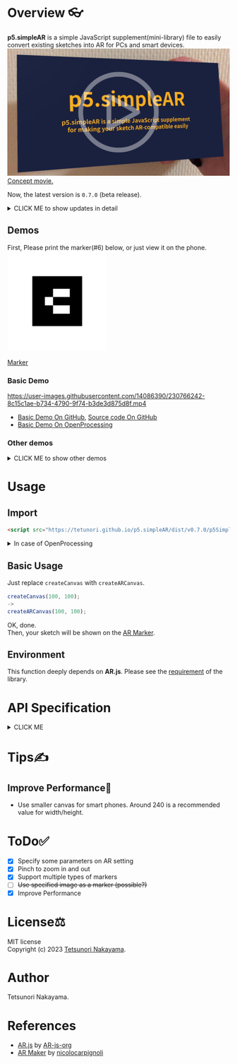 # Overview 👓

**p5.simpleAR** is a simple JavaScript supplement(mini-library) file to easily convert existing sketches into AR for PCs and smart devices.  
<a href="https://youtu.be/I2mgpdLRX3g"><img src="./images/keyvisual.png" alt="KeyVisual" width="640px"></a>  
[Concept movie.](https://youtu.be/I2mgpdLRX3g)

Now, the latest version is `0.7.0` (beta release).  
  
<details><summary>CLICK ME to show updates in detail</summary>
**New Features in `0.7.0`.**
- Support setting AR properties(position and rotation).

<a href="https://youtu.be/zTTUR7rV4xc"><img src="http://img.youtube.com/vi/zTTUR7rV4xc/sddefault.jpg" alt="0.7.0 features" width="320px"></a>  
[0.7.0 features movie.](https://youtu.be/zTTUR7rV4xc)

**New Features in `0.6.1`.**
- Support flick and pinch-in/out gesture.

<a href="https://youtu.be/ZlkeMeXEQfc"><img src="http://img.youtube.com/vi/ZlkeMeXEQfc/sddefault.jpg" alt="0.6.1 features" width="320px"></a>  
[0.6.1 features movie.](https://youtu.be/ZlkeMeXEQfc)

**New Features in `0.6.0`.**
- Marker id can be specified.
- Support つぶやきProcessing sketches(`createARCanvas` can be called multiply.)
- `createARGraphics` enables us to use multiple markers simultaneously.
- Marker rotation and position info can be got.
- Add marker-found/lost event callback.

<a href="https://youtu.be/I2mgpdLRX3g"><img src="http://img.youtube.com/vi/DhBOJwgIOP0/maxresdefault.jpg" alt="0.6.0 features" width="320px"></a>  
[0.6.0 features movie.](https://youtu.be/I2mgpdLRX3g)

</details>

## Demos
First, Please print the marker(#6) below, or just view it on the phone.  
<img src="./images/6wFrame.png" alt="Maker" width="226px"> 

[Marker](https://tetunori.github.io/p5.simpleAR/markers/6wFrame.png)

### Basic Demo

https://user-images.githubusercontent.com/14086390/230766242-8c15c1ae-b734-4790-9f74-b3de3d875d8f.mp4

- [Basic Demo On GitHub](https://tetunori.github.io/p5.simpleAR/sample/basic/index.html), [Source code On GitHub](https://github.com/tetunori/p5.simpleAR/tree/main/sample/basic/)
- [Basic Demo On OpenProcessing](https://openprocessing.org/sketch/1891727)

### Other demos
<details><summary>CLICK ME to show other demos</summary>

#### Standard samples
##### [Garg with frame on WebAR](https://openprocessing.org/sketch/1891866)  

https://user-images.githubusercontent.com/14086390/230773531-c551cde0-014b-4e03-b839-120e3dd1594f.mp4

[Garg library](https://jp.deconbatch.com/2021/10/garg.html) by [@deconbatch](https://twitter.com/deconbatch)

##### [221105a on WebAR](https://openprocessing.org/sketch/1891678)  

https://user-images.githubusercontent.com/14086390/230766268-0836fc4d-a050-4c94-8485-4c8a0a1a8cb2.mp4

Original sketch by [@takawo](https://twitter.com/takawo)  

##### [Nagumo on WebAR](https://openprocessing.org/sketch/1891684)  

https://user-images.githubusercontent.com/14086390/230766284-756c01a2-37f0-4f53-955d-d511d16ac827.mp4

Original sketch by [@deconbatch](https://twitter.com/deconbatch)  

#### Transparent background
##### [Generativemasks on WebAR](https://openprocessing.org/sketch/1891862)

<img src="./images/Generativemasks.png" alt="Transparent background Demo" width="640px"><br>
[Generativemasks](https://generativemasks.io/) by [@takawo](https://twitter.com/takawo), [Garg library](https://jp.deconbatch.com/2021/10/garg.html) by [@deconbatch](https://twitter.com/deconbatch)

#### Non-square canvas(800*80)
##### [Game of Life on WebAR](https://openprocessing.org/sketch/1891716)  

https://user-images.githubusercontent.com/14086390/230766289-28826124-1bbd-400a-bdb7-07e176d5e0d0.mp4


#### Multi Marker
##### [createARGraphics demo](https://openprocessing.org/sketch/1898840)

<img src="./images/multiMarker.png" alt="createARGraphics demo" width="640px"><br>

#### 3D properties
##### [Floating box Demo](https://openprocessing.org/sketch/1920132)

<img src="./images/floatingBox.png" alt="Floating box Demo" width="320px"><br>

#### Gesture
##### [Gesture Demo](https://openprocessing.org/sketch/1905887)

<img src="./images/pinchGesture.png" alt="Gesture Demo" width="640px"><br>


</details>

# Usage
## Import
```html 
<script src="https://tetunori.github.io/p5.simpleAR/dist/v0.7.0/p5SimpleAR.js"></script>
```
<details><summary>In case of OpenProcessing</summary>
<img src="./images/openprocessing-addlib.png" alt="Add library in OpenProcessing" width="480px"> 
</details>

## Basic Usage
Just replace `createCanvas` with `createARCanvas`.

```javascript
createCanvas(100, 100);
->
createARCanvas(100, 100);
```
OK, done.  
Then, your sketch will be shown on the [AR Marker](https://tetunori.github.io/p5.simpleAR/markers/6wFrame.png).

## Environment 
This function deeply depends on **AR.js**. Please see the [requirement](https://ar-js-org.github.io/AR.js-Docs/#requirements) of the library. 

# API Specification
<details><summary>CLICK ME</summary>
<p>

## Markers
We can choose markers from the 64 images below.  
[AR Markers](https://github.com/tetunori/p5.simpleAR/tree/main/markers/) 

|  0  |  1  |  ...  |  63  |
| :---: | :---: | :---: | :---: |
| <img src="./markers/0wFrame.png" alt="Maker" width="113px"> | <img src="./markers/1wFrame.png" alt="Maker" width="113px"> |  ...  |  <img src="./markers/63wFrame.png" alt="Maker" width="113px"> |

## createARCanvas

```javascript
createARCanvas(w, h, [renderer], [params])
```

Replace `createCanvas` with this function.  
So, basically, this API has same parameters as `createCanvas`.  
> **Warning**  
> AR function does not work well in `WEBGL` mode...

`params` is an original `Object` parameter for `p5.simpleAR`.  
### Properties:
|  name  |  note  |
| ---- | ---- |
|  `scale`   | `Number`: Scale of the sketch. Marker(3x3 dots) size is defined as `1`. Default value is `3`. |
|  `opacity`   | `Number`: Opacity of the sketch. Input a value between `0.0` and `1.0`. Default value is `1.0`. |
|  `markerId`   | `Number`: Id of the marker data. Input a integer value between `0` and `63`. Default value is `6`. |

```javascript
// Call like this
// createCanvas(100, 200);
createARCanvas(100, 200, P2D, { scale: 5, opacity: 0.7, markerId: 1 });
```

### Sample
- createARCanvas Demo
  - [On GitHub](https://tetunori.github.io/p5.simpleAR/sample/parameters/index.html), [Source code On GitHub](https://github.com/tetunori/p5.simpleAR/tree/main/sample/parameters/)
  - [On OpenProcessing](https://openprocessing.org/sketch/1898838)
- つぶやきProcessing Demo
  - [Demo On GitHub](https://tetunori.github.io/p5.simpleAR/sample/tsubuyaki/index.html), [Source code On GitHub](https://github.com/tetunori/p5.simpleAR/tree/main/sample/tsubuyaki/)
  - [On OpenProcessing](https://openprocessing.org/sketch/1899101)

## createARGraphics

```javascript
createARGraphics(w, h, [renderer], [params])
```

Replace `createGraphics` with this function.  
So, basically, this API has same parameters as `createGraphics`.  
By using this API, You can handle multiple markers. 
> **Warning**  
> AR function does not work well in `WEBGL` mode...

> **Warning**  
> `createARGraphics` and `createARCanvas` cannot coexist.

`params` is an original `Object` parameter for `p5.simpleAR`.  
### Properties:
|  name  |  note  |
| ---- | ---- |
|  `scale`   | `Number`: Scale of the sketch. Marker(3x3 dots) size is defined as `1`. Default value is `3`. |
|  `opacity`   | `Number`: Opacity of the sketch. Input a value between `0.0` and `1.0`. Default value is `1.0`. |
|  `markerId`   | `Number`: Id of the marker data. Input a integer value between `0` and `63`. Default value is `6`. Be sure to set unique id for each graphics. |

```javascript
// Call like this
// createGraphics(100, 200);
createARGraphics(100, 200, P2D, { scale: 5, opacity: 0.7, markerId: 1 });
```

### Sample
- createARGraphics Multi Marker Demo
  - [On GitHub](https://tetunori.github.io/p5.simpleAR/sample/createARGraphics/index.html), [Source code On GitHub](https://github.com/tetunori/p5.simpleAR/tree/main/sample/createARGraphics/)
  - [On OpenProcessing](https://openprocessing.org/sketch/1898840)

## p5SimpleARGetMarkerProperty
```javascript
p5SimpleARGetMarkerProperty([markerId])
```
Return a `Object` that has some information on the specified marker.

### Parameter:
|  name  |  note  |
| ---- | ---- |
|  `markerId`   | `Number`: Id of the marker data. If you do not specify this, default value `6` will be set. |

### Return Object Property:
|  name  |  note  |
| ---- | ---- |
|  `markerId`   | `Number`: Id of the specified marker data. |
|  `markerVisible`   | `Boolean`: Whether the specified marker is visible or not. |
|  `rotation`   | `Object`: Rotation information of the marker. Value format(radians/degrees) depends on the p5.js angle-mode setting(see [angleMode()](https://p5js.org/reference/#/p5/angleMode)). <br> **Property:**<br>x: Pitch, rotation about the X-axis.<br>y: Yaw, rotation about the Y-axis.	<br>z: Roll, rotation about the Z-axis. |
|  `position`   | `Object`: Position information of the marker. This uses a right-handed coordinate system where the negative Z axis extends into the screen. <br> **Property:**<br>x: Negative X axis extends left. Positive X Axis extends right.<br>y: Negative Y axis extends down. Positive Y Axis extends up.	<br>z: Negative Z axis extends in. Positive Z Axis extends out. |

```javascript
const markerProps = p5SimpleARGetMarkerProperty(6);
```
Received `Object` consists of objects as below.

```javascript
// Return value of p5SimpleARGetMarkerProperty() with angleMode 'DEGREES'
{
  markerId: 6,
  markerVisible: true,
  rotation: {
    x: 105.35504555645193, 
    y: -11.201540264006956, 
    z: 14.797999140808324,
  },
  position: {
    x: -0.2322715400514963, 
    y: 0.956252183544887, 
    z: -12.228084209054696,
  }
}
```

### Sample
- Simple GetMarkerProperty Demo
  - [On GitHub](https://tetunori.github.io/p5.simpleAR/sample/getMarkerProperty/index.html), [Source code On GitHub](https://github.com/tetunori/p5.simpleAR/tree/main/sample/getMarkerProperty/)
  - [On OpenProcessing](https://openprocessing.org/sketch/1899122)

- Position/Rotation Demo
  - [On GitHub](https://tetunori.github.io/p5.simpleAR/sample/propPosRot/index.html), [Source code On GitHub](https://github.com/tetunori/p5.simpleAR/tree/main/sample/propPosRot/)
  - [On OpenProcessing](https://openprocessing.org/sketch/1899120)

## p5SimpleARSetARProperty
```javascript
p5SimpleARSetARProperty(prop, [markerId])
```
Set AR poperties(rotation and position).

### Parameter:
|  name  |  note  |
| ---- | ---- |
|  `prop`   | `Object`: AR Properties to be set. See the table below in detail. |
|  `markerId`   | `Number`: Id of the marker data. If you do not specify this, default value `6` will be set. |

#### `prop` Properties:
|  name  |  note  |
| ---- | ---- |
|  `rotation`   | `Object`: Rotation information of the AR canvas. Value format(radians/degrees) depends on the p5.js angle-mode setting(see [angleMode()](https://p5js.org/reference/#/p5/angleMode)). <br> **Property:**<br>x: rotation about the X-axis.<br>y: rotation about the Y-axis.	<br>z: rotation about the Z-axis.	 <br>order: rotation order default value is `'XYZ'`. |
|  `position`   | `Object`: Position information of the AR canvas.  <br> **Property:**<br>x: translation in the X-axis direction.<br>y: translation in the Y-axis direction.	<br>z: translation in the Z-axis direction. |

```javascript
const arProps = {
  rotation: {
    x: PI/4,
    y: 0,
    z: -PI/2,
    order: 'ZYX',
  },
  position: {
    x: 0,
    y: 1,
    z: 2,
  },
};

p5SimpleARSetARProperty(arProps);
```

Combined with `p5SimpleARGetMarkerProperty()`, we can make use of existing 3D `p5.js` sketches as it is.  
```javascript
// Get current marker poperty
const markerProps = p5SimpleARGetMarkerProperty();

// AR properties
const arProps = {
  // Rotate canvas so that it always faces the camera.
  // Default rotation order is 'XYZ' so we should use 'ZYX' to get back.
  rotation: {
    x: -markerProps.rotation.x,
    y: -markerProps.rotation.y,
    z: -markerProps.rotation.z,
    order: 'ZYX',
  },
  position: {
    x: 0,
    y: 1,
    z: 0,
  },
};
p5SimpleARSetARProperty(arProps);

// Rotate objects in canvas
rotateX(PI - markerProps.rotation.x);
rotateY(PI - markerProps.rotation.y);
rotateZ(PI - markerProps.rotation.z);

// draw!
box(70);
```

### Sample
- Simple SetARProperty Demo
  - [On GitHub](https://tetunori.github.io/p5.simpleAR/sample/setARProperty/index.html), [Source code On GitHub](https://github.com/tetunori/p5.simpleAR/tree/main/sample/setARProperty/)
  - [On OpenProcessing](https://openprocessing.org/sketch/1920131)

- Floating box Demo
  - [On GitHub](https://tetunori.github.io/p5.simpleAR/sample/floatingBox/index.html), [Source code On GitHub](https://github.com/tetunori/p5.simpleAR/tree/main/sample/floatingBox/)
  - [On OpenProcessing](https://openprocessing.org/sketch/1920132)

- BMWalker Demo
  - [On GitHub](https://tetunori.github.io/p5.simpleAR/sample/bmwalker/index.html), [Source code On GitHub](https://github.com/tetunori/p5.simpleAR/tree/main/sample/bmwalker/)
  - [On OpenProcessing](https://openprocessing.org/sketch/1920133)

## p5SimpleAREnableGesture
```javascript
p5SimpleAREnableGesture([bEnable])
```
Enable/disalbe flick and pinch-in/out gesture to rotate or zoom-in/out.

### Parameter:
|  name  |  note  |
| ---- | ---- |
|  `bEnable`   | `Boolean`: Specify enable(`true`) or disable(`false`). |

```javascript
p5SimpleAREnableGesture(true);
```

### Sample
- Gesture Demo
  - [On GitHub](https://tetunori.github.io/p5.simpleAR/sample/enableGesture/index.html), [Source code On GitHub](https://github.com/tetunori/p5.simpleAR/tree/main/sample/enableGesture/)
  - [On OpenProcessing](https://openprocessing.org/sketch/1905887)

## p5SimpleARMarkerFound
```javascript
p5SimpleARMarkerFound([markerId])
```
The `p5SimpleARMarkerFound` function is called once when a specified marker has been found.

### Parameter:
|  name  |  note  |
| ---- | ---- |
|  `markerId`   | `Number`: Id of the found marker. |

```javascript
// Overwrite like below.
function p5SimpleARMarkerFound(markerId) {
  console.log('p5SimpleARMarkerFound: ' + markerId);
}
```

### Sample
- Found/Lost callback Demo
  - [On GitHub](https://tetunori.github.io/p5.simpleAR/sample/foundLost/index.html), [Source code On GitHub](https://github.com/tetunori/p5.simpleAR/tree/main/sample/foundLost/)
  - [On OpenProcessing](https://openprocessing.org/sketch/1899233)

## p5SimpleARMarkerLost
```javascript
p5SimpleARMarkerLost([markerId])
```
The `p5SimpleARMarkerLost` function is called once when a specified marker has been lost.

### Parameter:

|  name  |  note  |
| ---- | ---- |
|  `markerId`   | `Number`: Id of the lost marker. |

```javascript
// Overwrite like below.
function p5SimpleARMarkerLost(markerId) {
  console.log('p5SimpleARMarkerLost: ' + markerId);
}
```

### Sample
- Found/Lost callback Demo
  - [On GitHub](https://tetunori.github.io/p5.simpleAR/sample/foundLost/index.html), [Source code On GitHub](https://github.com/tetunori/p5.simpleAR/tree/main/sample/foundLost/)
  - [On OpenProcessing](https://openprocessing.org/sketch/1899233)

</p>
</details>

# Tips✍
## Improve Performance🚀
- Use smaller canvas for smart phones. Around 240 is a recommended value for width/height. 

# ToDo✅
- [x] Specify some parameters on AR setting
- [x] Pinch to zoom in and out
- [x] Support multiple types of markers
- [ ] ~~Use specified image as a marker (possible?)~~
- [x] Improve Performance 

# License⚖
MIT license  
Copyright (c) 2023 [Tetsunori Nakayama](https://twitter.com/tetunori_lego).

# Author
Tetsunori Nakayama.

# References
- [AR.js](https://ar-js-org.github.io/AR.js-Docs/) by [AR-js-org](https://github.com/AR-js-org)
- [AR Maker](https://github.com/nicolocarpignoli/artoolkit-barcode-markers-collection) by [nicolocarpignoli](https://github.com/nicolocarpignoli)

